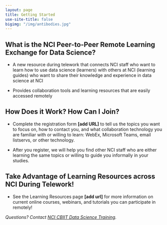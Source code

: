 ```yaml
---
layout: page
title: Getting Started
use-site-title: false
bigimg: "/img/antibodies.jpg"
---
```


## What is the NCI Peer-to-Peer Remote Learning Exchange for Data Science?

* A new resource during telework that connects NCI staff who want to learn how to use data science (learners) with others at NCI (learning guides) who want to share their knowledge and experience in data science at NCI

* Provides collaboration tools and learning resources that are easily accessed remotely

## How Does it Work? How Can I Join?

* Complete the registration form **[add URL]** to tell us the topics you want to focus on, how to contact you, and what collaboration technology you are familiar with or willing to learn: WebEx, Microsoft Teams, email listservs, or other technology.

* After you register, we will help you find other NCI staff who are either learning the same topics or willing to guide you informally in your studies.

## Take Advantage of Learning Resources across NCI During Telework!

* See the Learning Resources page **[add url]** for more information on current online courses, webinars, and tutorials you can participate in remotely!

*Questions? Contact [NCI CBIIT Data Science Training](mailto:NCICBIITDataScienceTraining@mail.nih.gov).*
